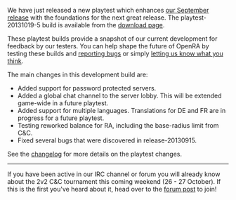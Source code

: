 We have just released a new playtest which enhances [our September release](/news/release-20130915/) with the foundations
for the next great release. The playtest-20131019-5 build is available from the [download page](/download/).

These playtest builds provide a snapshot of our current development for feedback by our testers. You can help shape the
future of OpenRA by testing these builds and [reporting bugs](http://bugs.open-ra.org) or simply [letting us know what you think](http://webchat.freenode.net/?channels=openra).

The main changes in this development build are:

   - Added support for password protected servers.
   - Added a global chat channel to the server lobby. This will be extended game-wide in a future playtest.
   - Added support for multiple languages. Translations for DE and FR are in progress for a future playtest.
   - Testing reworked balance for RA, including the base-radius limit from C&C.
   - Fixed several bugs that were discovered in release-20130915.

See the [changelog](https://github.com/OpenRA/OpenRA/blob/playtest-20131019/CHANGELOG) for more details on the playtest changes.

<hr />

If you have been active in our IRC channel or forum you will already know about the 2v2 C&C tournament this coming weekend
(26 - 27 October). If this is the first you've heard about it, head over to the [forum post](http://www.sleipnirstuff.com/forum/viewtopic.php?f=82&t=16340)
to join!